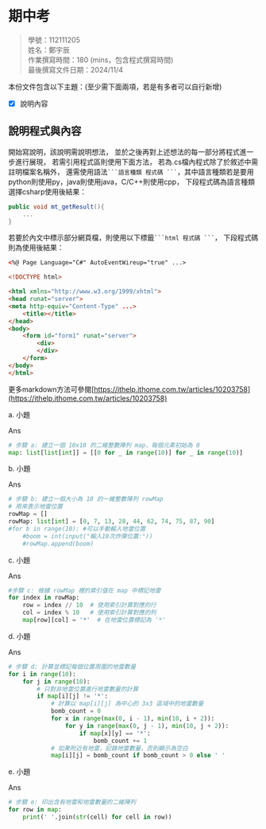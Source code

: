 # 期中考
>
>學號：112111205
><br />
>姓名：鄭宇辰
><br />
>作業撰寫時間：180 (mins，包含程式撰寫時間)
><br />
>最後撰寫文件日期：2024/11/4
>

本份文件包含以下主題：(至少需下面兩項，若是有多者可以自行新增)
- [x] 說明內容

## 說明程式與內容

開始寫說明，該說明需說明想法，
並於之後再對上述想法的每一部分將程式進一步進行展現，
若需引用程式區則使用下面方法，
若為.cs檔內程式除了於敘述中需註明檔案名稱外，
還需使用語法` ```語言種類 程式碼 ``` `，其中語言種類若是要用python則使用py，java則使用java，C/C++則使用cpp，
下段程式碼為語言種類選擇csharp使用後結果：

```csharp
public void mt_getResult(){
    ...
}
```

若要於內文中標示部分網頁檔，則使用以下標籤` ```html 程式碼 ``` `，
下段程式碼則為使用後結果：

```html
<%@ Page Language="C#" AutoEventWireup="true" ...>

<!DOCTYPE html>

<html xmlns="http://www.w3.org/1999/xhtml">
<head runat="server">
<meta http-equiv="Content-Type" ...>
    <title></title>
</head>
<body>
    <form id="form1" runat="server">
        <div>
        </div>
    </form>
</body>
</html>
```
更多markdown方法可參閱[https://ithelp.ithome.com.tw/articles/10203758](https://ithelp.ithome.com.tw/articles/10203758)

a. 小題

Ans
```py
# 步驟 a: 建立一個 10x10 的二維整數陣列 map，每個元素初始為 0
map: list[list[int]] = [[0 for _ in range(10)] for _ in range(10)]
```

b. 小題

Ans
```py
# 步驟 b: 建立一個大小為 10 的一維整數陣列 rowMap
# 用來表示地雷位置
rowMap = []
rowMap: list[int] = [0, 7, 13, 28, 44, 62, 74, 75, 87, 90]
#for b in range(10): #可以手動輸入地雷位置
    #boom = int(input("輸入10次炸彈位置:"))
    #rowMap.append(boom)
```

c. 小題

Ans
```py
#步驟 c: 根據 rowMap 裡的索引值在 map 中標記地雷
for index in rowMap:
    row = index // 10  # 使用索引計算對應的行
    col = index % 10   # 使用索引計算對應的列
    map[row][col] = '*'  # 在地雷位置標記為 '*'
```


d. 小題

Ans
```py
# 步驟 d: 計算並標記每個位置周圍的地雷數量
for i in range(10):
    for j in range(10):
        # 只對非地雷位置進行地雷數量的計算
        if map[i][j] != '*':
            # 計算以 map[i][j] 為中心的 3x3 區域中的地雷數量
            bomb_count = 0
            for x in range(max(0, i - 1), min(10, i + 2)):
                for y in range(max(0, j - 1), min(10, j + 2)):
                    if map[x][y] == '*':
                        bomb_count += 1
            # 如果附近有地雷，記錄地雷數量，否則顯示為空白
            map[i][j] = bomb_count if bomb_count > 0 else ' '
```


e. 小題

Ans
```py
# 步驟 e: 印出含有地雷和地雷數量的二維陣列
for row in map:
    print(' '.join(str(cell) for cell in row))
```
